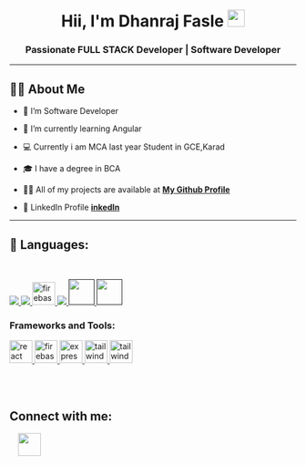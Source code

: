 <h1 align="center">Hii, I'm Dhanraj Fasle <img src="https://raw.githubusercontent.com/MartinHeinz/MartinHeinz/master/wave.gif" width="30px"></h1>
<h3 align="center">Passionate FULL STACK Developer | Software Developer </h3>

<hr>

## 🙋‍♂️ About Me

- 🔭 I’m Software Developer

- 🌱 I’m currently learning Angular 

- 💻 Currently i am MCA last year Student in GCE,Karad

- 🎓 I have a degree in BCA

- 👨‍💻 All of my projects are available at **[My Github Profile](https://github.com/dhanrajfasle)**
- 💼 LinkedIn Profile   **[inkedIn](https://www.linkedin.com/in/dhanraj-fasle-5b0b1a238?utm_source=share&utm_campaign=share_via&utm_content=profile&utm_medium=android_app)** 
<hr>

## 🚀 Languages:
<br>

<p align="left"> 
    <a href="https://www.w3.org/html/" target="_blank"> <img src="https://img.icons8.com/color/48/000000/html-5.png"/> </a> 
    <a href="https://www.w3schools.com/css/" target="_blank"> <img src="https://img.icons8.com/color/48/000000/css3.png"/> </a> 
    <a href="https://firebase.google.com/" target="_blank" rel="noreferrer"> <img src="https://upload.wikimedia.org/wikipedia/commons/thumb/9/99/Unofficial_JavaScript_logo_2.svg/2048px-Unofficial_JavaScript_logo_2.svg.png" alt="firebase" width="40" height="40"/> </a> 
     <a href="https://www.java.com" target="_blank"> <img src="https://img.icons8.com/color/48/000000/java-coffee-cup-logo.png"/> </a> 
     <a href="" target="_blank"><img src="https://img.icons8.com/color/48/000000/c-programming.png" width="45" height="45"/> </a> 
    <a href="" target="_blank"> <img src="https://img.icons8.com/color/48/000000/c-plus-plus-logo.png" width="45" height="45"/> </a> 



<h3 align="left">Frameworks and Tools:</h3>
    <a href="https://reactjs.org/" target="_blank" rel="noreferrer"> <img src="https://upload.wikimedia.org/wikipedia/commons/thumb/a/a7/React-icon.svg/2300px-React-icon.svg.png" alt="react" width="40" height="40"/> </a> 
    <a href="https://firebase.google.com/" target="_blank" rel="noreferrer"> <img src="https://www.tutorialsteacher.com/Content/images/home/mongodb.svg" alt="firebase" width="40" height="40"/> </a>  
    <a href="https://flutter.dev" target="_blank" rel="noreferrer"> <img src="https://wsofter.ru/wp-content/uploads/2017/12/node-express.png" alt="express" width="40" height="40"/> </a>
    <a href="https://tailwindcss.com/" target="_blank" rel="noreferrer"> <img src="https://www.vectorlogo.zone/logos/tailwindcss/tailwindcss-icon.svg" alt="tailwind" width="40" height="40"/> </a> 
    <a href="https://tailwindcss.com/" target="_blank" rel="noreferrer"> <img src="https://seeklogo.com/images/N/nodejs-logo-FBE122E377-seeklogo.com.png" alt="tailwind" width="40" height="40"/> </a> </a> </p>
</p>


<br/>
<br/>


## Connect with me:
<a href = "https://www.linkedin.com/in/dhanraj-fasle-5b0b1a238"><img src="https://cdn-icons-png.flaticon.com/512/124/124011.png" hspace="15" width="40" height="40"/></a>


</p>
